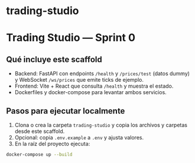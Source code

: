 # trading-studio
# Trading Studio — Sprint 0


## Qué incluye este scaffold
- Backend: FastAPI con endpoints `/health` y `/prices/test` (datos dummy) y WebSocket `/ws/prices` que emite ticks de ejemplo.
- Frontend: Vite + React que consulta `/health` y muestra el estado.
- Dockerfiles y docker-compose para levantar ambos servicios.


## Pasos para ejecutar localmente
1. Clona o crea la carpeta `trading-studio` y copia los archivos y carpetas desde este scaffold.
2. Opcional: copia `.env.example` a `.env` y ajusta valores.
3. En la raíz del proyecto ejecuta:


```bash
docker-compose up --build